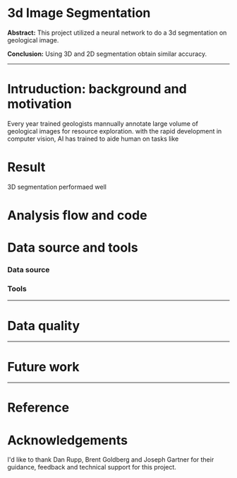 # 3d Image Segmentation

__Abstract:__
This project utilized a neural network to do a 3d segmentation on geological image.

__Conclusion:__
Using 3D and 2D segmentation obtain similar accuracy. 

---
# Intruduction: background and motivation 
Every year trained geologists mannually annotate large volume of geological images for resource exploration. with the rapid development in computer vision, AI has trained to aide human on tasks like 



# Result
3D segmentation performaed well 


# Analysis flow and code



# Data source and tools

### Data source

### Tools

---
# Data quality  

---
# Future work

---

# Reference


# Acknowledgements 
I'd like to thank Dan Rupp, Brent Goldberg and Joseph Gartner for their guidance, feedback and technical support for this project.





